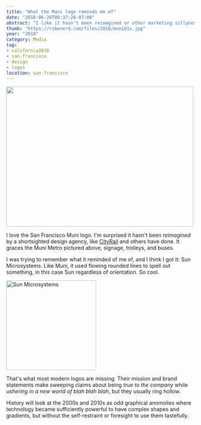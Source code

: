 ```yaml
---
title: "What the Muni logo reminds me of"
date: "2018-06-28T00:37:26-07:00"
abstract: "I like it hasn’t been reimagined or other marketing sillyness."
thumb: "https://rubenerd.com/files/2018/muni@1x.jpg"
year: "2018"
category: Media
tag:
- california2018
- san-francisco
- design
- logos
location: san-francisco
---
```

<p><img src="https://rubenerd.com/files/2018/muni@1x.jpg" srcset="https://rubenerd.com/files/2018/muni@1x.jpg 1x, https://rubenerd.com/files/2018/muni@2x.jpg 2x" alt="" style="width:500px; height:375px;" /></p>

I love the San Francisco Muni logo. I'm surprised it hasn't been *reimagined* by a shortsighted design agency, like [CityRail] and others have done. It graces the Muni Metro pictured above, signage, trolleys, and buses.

I was trying to remember what it reminded of me of, and I think I got it: Sun Microsystems. Like Muni, it used flowing rounded lines to spell out something, in this case Sun regardless of orientation. So cool.

<p><img src="https://rubenerd.com/files/2018/Sun_Microsystems_logo.svg" alt="Sun Microsystems" style="width:240px" /></p>

That's what most modern logos are missing. Their mission and brand statements make sweeping claims about being *true to the company* while *ushering in a new world of blah blah blah*, but they usually ring hollow.

History will look at the 2000s and 2010s as odd graphical anomolies where technology became sufficiently powerful to have complex shapes and gradients, but without the self-restraint or foresight to use them tastefully.

[CityRail]: https://en.wikipedia.org/wiki/File:CityRail_old_logo.png

